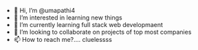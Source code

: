 - 👋 Hi, I’m @umapathi4
- 👀 I’m interested in learning new things 
- 🌱 I’m currently learning full stack web developmaent 
- 💞️ I’m looking to collaborate on projects of top most companies 
- 📫 How to reach me?.... cluelessss

<!---
umapathi4/umapathi4 is a ✨ special ✨ repository because its `README.md` (this file) appears on your GitHub profile.
You can click the Preview link to take a look at your changes.
--->
